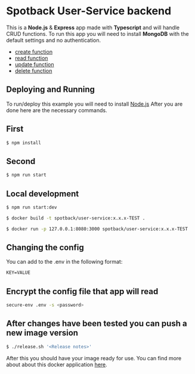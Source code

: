 # Spotback User-Service backend

This is a **Node.js** & **Express** app made with **Typescript** and will handle CRUD functions. To run this app you will need to install **MongoDB** with the default settings and no authentication.

* [create function](endpoints/create.md)
* [read function](endpoints/read.md)
* [update function](endpoints/update.md)
* [delete function](endpoints/delete.md)
    

## Deploying and Running

To run/deploy this example you will need to install [Node.js](https://nodejs.org/en/)
After you are done here are the necessary commands.

## First

```sh
$ npm install
```
## Second

```sh
$ npm run start
```
## Local development

```sh
$ npm run start:dev

$ docker build -t spotback/user-service:x.x.x-TEST .

$ docker run -p 127.0.0.1:8080:3000 spotback/user-service:x.x.x-TEST
```

## Changing the config

You can add to the .env in the following format:

```txt
KEY=VALUE
```

## Encrypt the config file that app will read

```sh
secure-env .env -s <password>
```

## After changes have been tested you can push a new image version

```sh
$ ./release.sh '<Release notes>'
```

After this you should have your image ready for use.
You can find more about about this docker application [here](http://docker.com).
